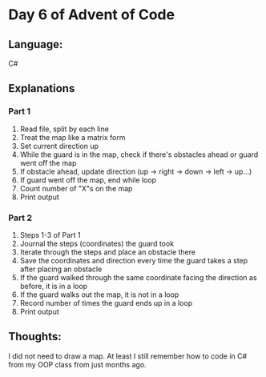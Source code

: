 # Day 6 of Advent of Code

## Language:
C#

## Explanations

### Part 1
1. Read file, split by each line
2. Treat the map like a matrix form
3. Set current direction up
4. While the guard is in the map, check if there's obstacles ahead or guard went off the map
5. If obstacle ahead, update direction (up -> right -> down -> left -> up...)
6. If guard went off the map, end while loop
7. Count number of "X"s on the map
8. Print output 


### Part 2
1. Steps 1-3 of Part 1
2. Journal the steps (coordinates) the guard took
3. Iterate through the steps and place an obstacle there
4. Save the coordinates and direction every time the guard takes a step after placing an obstacle
5. If the guard walked through the same coordinate facing the direction as before, it is in a loop
6. If the guard walks out the map, it is not in a loop
7. Record number of times the guard ends up in a loop
8. Print output


## Thoughts:

I did not need to draw a map. At least I still remember how to code in C# from my OOP class from just months ago.